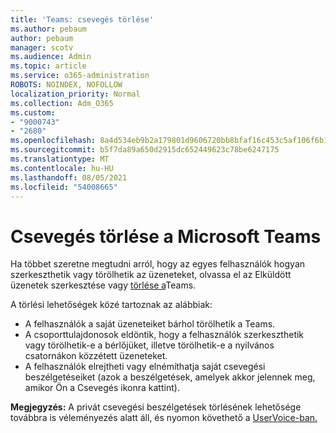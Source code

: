 ```yaml
---
title: 'Teams: csevegés törlése'
ms.author: pebaum
author: pebaum
manager: scotv
ms.audience: Admin
ms.topic: article
ms.service: o365-administration
ROBOTS: NOINDEX, NOFOLLOW
localization_priority: Normal
ms.collection: Adm_O365
ms.custom:
- "9000743"
- "2680"
ms.openlocfilehash: 8a4d534eb9b2a179801d9606720bb8bfaf16c453c5af106f6b104fd0dc11cc9f
ms.sourcegitcommit: b5f7da89a650d2915dc652449623c78be6247175
ms.translationtype: MT
ms.contentlocale: hu-HU
ms.lasthandoff: 08/05/2021
ms.locfileid: "54008665"
---
```

# <a name="delete-a-chat-in-microsoft-teams"></a>Csevegés törlése a Microsoft Teams

Ha többet szeretne megtudni arról, hogy az egyes felhasználók hogyan szerkeszthetik vagy törölhetik az üzeneteket, olvassa el az Elküldött üzenetek szerkesztése vagy [törlése a](https://support.office.com/article/5f1fe604-a900-4a07-b8b7-8cf70ed6b263)Teams. 

A törlési lehetőségek közé tartoznak az alábbiak:

- A felhasználók a saját üzeneteiket bárhol törölhetik a Teams.
- A csoporttulajdonosok eldöntik, hogy a felhasználók szerkeszthetik vagy törölhetik-e a bérlőjüket, illetve törölhetik-e a nyilvános csatornákon közzétett üzeneteket.
- A felhasználók elrejtheti vagy elnémíthatja saját csevegési beszélgetéseiket (azok a beszélgetések, amelyek akkor jelennek meg, amikor Ön a Csevegés ikonra kattint).

**Megjegyzés:** A privát csevegési beszélgetések törlésének lehetősége továbbra is véleményezés alatt áll, és nyomon követhető a [UserVoice-ban.](https://microsoftteams.uservoice.com/forums/555103-public/suggestions/33535006-delete-private-chat-threads) 